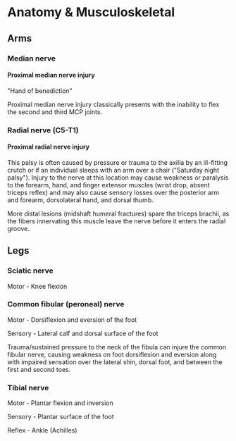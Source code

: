 # Anatomy & Musculoskeletal

## Arms

### Median nerve

#### Proximal median nerve injury

"Hand of benediction"

Proximal median nerve injury classically presents with the inability to flex the second and third MCP joints.


### Radial nerve (C5-T1)

#### Proximal radial nerve injury 

This palsy is often caused by pressure or trauma to the axilla by an ill-fitting crutch or if an individual sleeps with an arm over a chair ("Saturday night palsy"). Injury to the nerve at this location may cause weakness or paralysis to the forearm, hand, and finger extensor muscles (wrist drop, absent triceps reflex) and may also cause sensory losses over the posterior arm and forearm, dorsolateral hand, and dorsal thumb.

More distal lesions (midshaft humeral fractures) spare the triceps brachii, as the fibers innervating this muscle leave the nerve before it enters the radial groove.

## Legs

### Sciatic nerve

Motor - Knee flexion

### Common fibular (peroneal) nerve

Motor - Dorsiflexion and eversion of the foot

Sensory - Lateral calf and dorsal surface of the foot

Trauma/sustained pressure to the neck of the fibula can injure the common fibular nerve, causing weakness on foot dorsiflexion and eversion along with impaired sensation over the lateral shin, dorsal foot, and between the first and second toes.

### Tibial nerve

Motor - Plantar flexion and inversion

Sensory - Plantar surface of the foot

Reflex - Ankle (Achilles)